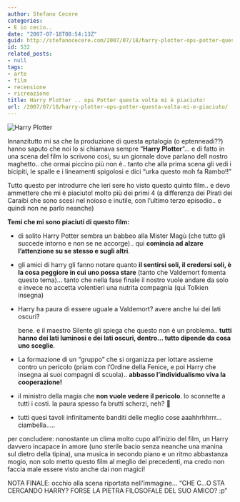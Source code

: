 ```yaml
---
author: Stefano Cecere
categories:
- E io cecio..
date: "2007-07-18T08:54:13Z"
guid: http://stefanocecere.com/2007/07/18/harry-plotter-ops-potter-questa-volta-mi-e-piaciuto/
id: 532
related_posts:
- null
tags:
- arte
- film
- recensione
- ricreazione
title: Harry Plotter .. ops Potter questa volta mi è piaciuto!
url: /2007/07/18/harry-plotter-ops-potter-questa-volta-mi-e-piaciuto/
---
```


![Harry Plotter](http://stefanocecere.com/wp-content/uploads/sites/3/2007/07/harry_plotter.jpg)

Innanzitutto mi sa che la produzione di questa eptalogia (o eptenneadi??) hanno saputo che noi lo si chiamava sempre &#8220;**Harry Plotter**&#8220;&#8230; e di fatto in una scena del film lo scrivono così, su un giornale dove parlano dell nostro maghetto.. che ormai piccino più non è.. tanto che alla prima scena gli vedi i bicipiti, le spalle e i lineamenti spigolosi e dici &#8220;urka questo moh fa Rambo!!&#8221;

Tutto questo per introdurre che ieri sere ho visto questo quinto film.. e devo ammettere che mi è piaciuto! molto più dei primi 4 (a differenza dei Pirati dei Caraibi che sono scesi nel noioso e inutile, con l&#8217;ultimo terzo episodio.. e quindi non ne parlo neanche)

**Temi che mi sono piaciuti di questo film:**

  * di solito Harry Potter sembra un babbeo alla Mister Magù (che tutto gli succede intorno e non se ne accorge).. qui **comincia ad alzare l&#8217;attenzione su se stesso e sugli altri**.
  * gli amici di harry gli fanno notare quanto **il sentirsi soli, il credersi soli, è la cosa peggiore in cui uno possa stare** (tanto che Valdemort fomenta questo tema)&#8230; tanto che nella fase finale il nostro vuole andare da solo e invece no accetta volentieri una nutrita compagnia (qui Tolkien insegna)
  * Harry ha paura di essere uguale a Valdemort? avere anche lui dei lati oscuri?
  
    bene. e il maestro Silente gli spiega che questo non è un problema.. **tutti hanno dei lati luminosi e dei lati oscuri, dentro&#8230; tutto dipende da cosa uno sceglie**.
  * La formazione di un &#8220;gruppo&#8221; che si organizza per lottare assieme contro un pericolo (priam con l&#8217;Ordine della Fenice, e poi Harry che insegna ai suoi compagni di scuola).. **abbasso l&#8217;individualismo viva la cooperazione!**
  * il ministro della magia che **non vuole vedere il pericolo**. lo sconnette a tutti i costi. la paura spesso fa brutti scherzi, neh? 🙂
  * tutti quesi tavoli infinitamente banditi delle meglio cose aaahhrhhrrr&#8230; ciambella&#8230;..

per concludere: nonostante un clima molto cupo all&#8217;inizio del film, un Harry davvero incapace in amore (uno sterile bacio senza neanche una manina sul dietro della tipina), una musica in secondo piano e un ritmo abbastanza mogio, non solo metto questo film al meglio dei precedenti, ma credo non faccia male essere visto anche dai non magici!

NOTA FINALE: occhio alla scena riportata nell&#8217;immagine&#8230; &#8220;CHE C&#8230;O STA CERCANDO HARRY? FORSE LA PIETRA FILOSOFALE DEL SUO AMICO? :p&#8221;